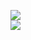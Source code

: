 [![](https://img.shields.io/badge/Made%20With-Github%20Spray-lightgrey.svg?style=for-the-badge&logo=github)](https://github.com/Annihil/github-spray#18492)  
[![](https://i.imgur.com/2DrTn0Z.gif)](https://github.com/Annihil/github-spray)